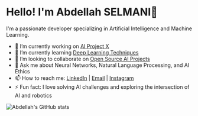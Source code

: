 # Hello! I'm Abdellah SELMANI👋

I'm a passionate developer specializing in Artificial Intelligence and Machine Learning.

- 🔭 I’m currently working on [AI Project X](https://github.com/Abdellah/AI-ProjectX)
- 🌱 I’m currently learning [Deep Learning Techniques](https://learndl.com)
- 👯 I’m looking to collaborate on [Open Source AI Projects](https://github.com/OpenSourceAIProjects)
- 💬 Ask me about Neural Networks, Natural Language Processing, and AI Ethics
- 📫 How to reach me: [LinkedIn]((https://www.linkedin.com/in/abdellahselmani)) | [Email](mailto:selmaniabde77@gmail.com) | [Instagram](https://www.instagram.com/abdellahselmani_)
- ⚡ Fun fact: I love solving AI challenges and exploring the intersection of AI and robotics

![Abdellah's GitHub stats](https://github-readme-stats.vercel.app/api?username=Abdellah&show_icons=true&theme=radical)
